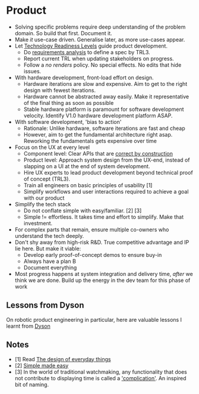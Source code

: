 # Product

- Solving specific problems require deep understanding of the problem domain. So build that first. Document it.
- Make _it_ use-case driven. Generalise later, as more use-cases appear.
- Let [Technology Readiness Levels](trl.md) guide product development.
  - Do [requirements analysis](../process/requirements.md) to define a spec by TRL3.
  - Report current TRL when updating stakeholders on progress.
  - Follow a *no renders* policy. No special effects. No edits that hide issues.
- With hardware development, front-load effort on design.
  - Hardware iterations are slow and expensive. Aim to get to the right design with fewest iterations.
  - Hardware cannot be abstracted away easily. Make it representative of the final thing as soon as possible
  - Stable hardware platform is paramount for software development velocity. Identify V1.0 hardware development platform ASAP.
- With software development, 'bias to action'
  - Rationale: Unlike hardware, software iterations are fast and cheap
  - However, aim to get the fundamental architecture right asap. Reworking the fundamentals gets expensive over time 
- Focus on the UX at every level
  - Component level: Clear APIs that are [correct by construction](../process/correct_by_construction.md)
  - Product level: Approach system design from the UX-end, instead of slapping on a UI at the end of system development.
  - Hire UX experts to lead product development beyond technical proof of concept (TRL3).
  - Train all engineers on basic principles of usability [1]
  - Simplify workflows and user interactions required to achieve a goal with our product
- Simplify the tech stack
  - Do not conflate simple with easy/familiar. [2] [3]
  - Simple != effortless. It takes time and effort to simplify. Make that investment.
- For complex parts that remain, ensure multiple co-owners who understand the tech deeply.
- Don't shy away from high-risk R&D. True competitive advantage and IP lie here. But make it viable:
  - Develop early proof-of-concept demos to ensure buy-in
  - Always have a plan B
  - Document everything
- Most progress happens at system integration and delivery time, _after_ we think we are done. Build up the energy in the dev team for this phase of work

## Lessons from Dyson

On robotic product engineering in particular, here are valuable lessons I learnt from [Dyson](dyson.md)

## Notes

- [1] Read [The design of everyday things](https://www.amazon.co.uk/Design-Everyday-Things-MIT-Press/dp/0262525674)
- [2] [Simple made easy](https://youtu.be/SxdOUGdseq4?si=h-VFjYRghysS92bu)
- [3] In the world of traditional watchmaking, any functionality that does not contribute to 
      displaying time is called a ['complication'](https://en.wikipedia.org/wiki/Complication_(horology)). 
      An inspired bit of naming.